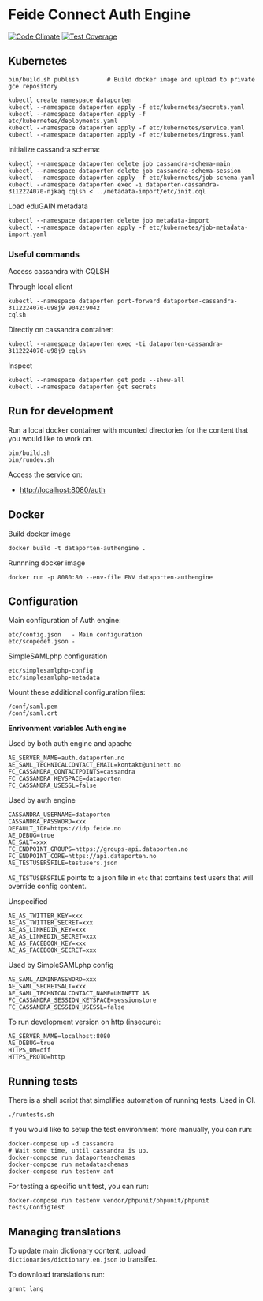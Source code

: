 # Feide Connect Auth Engine

[![Code Climate](https://codeclimate.com/github/feideconnect/feideconnect-authengine/badges/gpa.svg)](https://codeclimate.com/github/feideconnect/feideconnect-authengine)
[![Test Coverage](https://codeclimate.com/github/feideconnect/feideconnect-authengine/badges/coverage.svg)](https://codeclimate.com/github/feideconnect/feideconnect-authengine)


## Kubernetes

```
bin/build.sh publish        # Build docker image and upload to private gce repository

kubectl create namespace dataporten
kubectl --namespace dataporten apply -f etc/kubernetes/secrets.yaml
kubectl --namespace dataporten apply -f etc/kubernetes/deployments.yaml
kubectl --namespace dataporten apply -f etc/kubernetes/service.yaml
kubectl --namespace dataporten apply -f etc/kubernetes/ingress.yaml
```


Initialize cassandra schema:

```
kubectl --namespace dataporten delete job cassandra-schema-main
kubectl --namespace dataporten delete job cassandra-schema-session
kubectl --namespace dataporten apply -f etc/kubernetes/job-schema.yaml
kubectl --namespace dataporten exec -i dataporten-cassandra-3112224070-njkaq cqlsh < ../metadata-import/etc/init.cql
```

Load eduGAIN metadata

```
kubectl --namespace dataporten delete job metadata-import
kubectl --namespace dataporten apply -f etc/kubernetes/job-metadata-import.yaml
```

### Useful commands

Access cassandra with CQLSH

Through local client
```
kubectl --namespace dataporten port-forward dataporten-cassandra-3112224070-u98j9 9042:9042
cqlsh
```

Directly on cassandra container:

```
kubectl --namespace dataporten exec -ti dataporten-cassandra-3112224070-u98j9 cqlsh
```

Inspect

```
kubectl --namespace dataporten get pods --show-all
kubectl --namespace dataporten get secrets
```


## Run for development

Run a local docker container with mounted directories for the content that you would like to work on.

```
bin/build.sh
bin/rundev.sh
```

Access the service on:

* <http://localhost:8080/auth>





## Docker


Build docker image

```
docker build -t dataporten-authengine .
```

Runnning docker image

```
docker run -p 8080:80 --env-file ENV dataporten-authengine
```


## Configuration

Main configuration of Auth engine:

```
etc/config.json   - Main configuration
etc/scopedef.json -
```

SimpleSAMLphp configuration

```
etc/simplesamlphp-config
etc/simplesamlphp-metadata
```

Mount these additional configuration files:

```
/conf/saml.pem
/conf/saml.crt
```

**Enrivonment variables Auth engine**

Used by both auth engine and apache

```
AE_SERVER_NAME=auth.dataporten.no
AE_SAML_TECHNICALCONTACT_EMAIL=kontakt@uninett.no
FC_CASSANDRA_CONTACTPOINTS=cassandra
FC_CASSANDRA_KEYSPACE=dataporten
FC_CASSANDRA_USESSL=false
```


Used by auth engine

```
CASSANDRA_USERNAME=dataporten
CASSANDRA_PASSWORD=xxx
DEFAULT_IDP=https://idp.feide.no
AE_DEBUG=true
AE_SALT=xxx
FC_ENDPOINT_GROUPS=https://groups-api.dataporten.no
FC_ENDPOINT_CORE=https://api.dataporten.no
AE_TESTUSERSFILE=testusers.json
```

`AE_TESTUSERSFILE` points to a json file in `etc` that contains test users that will override config content.


Unspecified

```
AE_AS_TWITTER_KEY=xxx
AE_AS_TWITTER_SECRET=xxx
AE_AS_LINKEDIN_KEY=xxx
AE_AS_LINKEDIN_SECRET=xxx
AE_AS_FACEBOOK_KEY=xxx
AE_AS_FACEBOOK_SECRET=xxx
```

Used by SimpleSAMLphp config

```
AE_SAML_ADMINPASSWORD=xxx
AE_SAML_SECRETSALT=xxx
AE_SAML_TECHNICALCONTACT_NAME=UNINETT AS
FC_CASSANDRA_SESSION_KEYSPACE=sessionstore
FC_CASSANDRA_SESSION_USESSL=false
```

To run development version on http (insecure):

```
AE_SERVER_NAME=localhost:8080
AE_DEBUG=true
HTTPS_ON=off
HTTPS_PROTO=http
```

## Running tests

There is a shell script that simplifies automation of running tests. Used in CI.

```
./runtests.sh
```

If you would like to setup the test environment more manually, you can run:

```
docker-compose up -d cassandra
# Wait some time, until cassandra is up.
docker-compose run dataportenschemas
docker-compose run metadataschemas
docker-compose run testenv ant
```

For testing a specific unit test, you can run:

```
docker-compose run testenv vendor/phpunit/phpunit/phpunit tests/ConfigTest
```


## Managing translations

To update main dictionary content, upload `dictionaries/dictionary.en.json` to transifex.

To download translations run:

```
grunt lang
```
